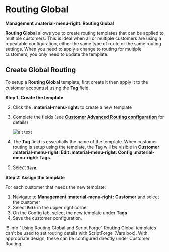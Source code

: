 # Routing Global
**Management :material-menu-right: Routing Global**

**Routing Global** allows you to create routing templates that can be applied to multiple customers. This is ideal when all or multiple customers are using a repeatable configuration, either the same type of route or the same routing settings. When you need to apply a change to routing for multiple customers, you only need to update the template. 

## Create Global Routing
To setup a **Routing Global** template, first create it then apply it to the customer account(s) using the **Tag** field. 

**Step 1: Create the template**

2. Click the **:material-menu-right:** to create a new template
3. Complete the fields (see [**Customer Advanced Routing configuration**](https://docs.connexcs.com/customer/routing/#configure-routing) for details)

    ![alt text][routing-global]

4. The **Tag** field is essentially the name of the template. When customer routing is setup using the template, the Tag will be visible in **Customer :material-menu-right: Edit :material-menu-right: Config :material-menu-right: Tags**.
5. Select **`Save`**.

**Step 2: Assign the template**

For each customer that needs the new template:

1. Navigate to **Management :material-menu-right: Customer** and select the customer
2. Select **`Edit`** in the upper right corner
3. On the Config tab, select the new template under **Tags**
4. Save the customer configuration. 

!!! info "Using Routing Global and Script Forge"
    Routing Global templates can't be used to set routing details with ScriptForge (Vars box). With appropriate design, these can be configured directly under Customer Routing.

[routing-global]: /misc/img/routing-global.png "Edit Global Routing"
